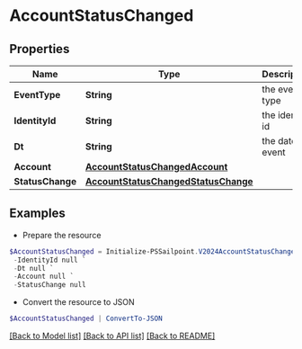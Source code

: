 # AccountStatusChanged
## Properties

Name | Type | Description | Notes
------------ | ------------- | ------------- | -------------
**EventType** | **String** | the event type | [optional] 
**IdentityId** | **String** | the identity id | [optional] 
**Dt** | **String** | the date of event | [optional] 
**Account** | [**AccountStatusChangedAccount**](AccountStatusChangedAccount.md) |  | [optional] 
**StatusChange** | [**AccountStatusChangedStatusChange**](AccountStatusChangedStatusChange.md) |  | [optional] 

## Examples

- Prepare the resource
```powershell
$AccountStatusChanged = Initialize-PSSailpoint.V2024AccountStatusChanged  -EventType null `
 -IdentityId null `
 -Dt null `
 -Account null `
 -StatusChange null
```

- Convert the resource to JSON
```powershell
$AccountStatusChanged | ConvertTo-JSON
```

[[Back to Model list]](../README.md#documentation-for-models) [[Back to API list]](../README.md#documentation-for-api-endpoints) [[Back to README]](../README.md)

